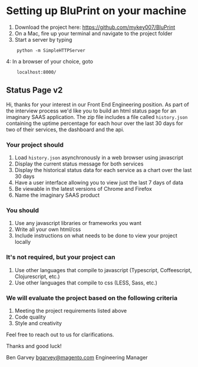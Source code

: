 # Setting up BluPrint on your machine
1. Download the project here: https://github.com/mykey007/BluPrint
2. On a Mac, fire up your terminal and navigate to the project folder
3. Start a server by typing 
~~~
    python -m SimpleHTTPServer
~~~
4: In a browser of your choice, goto
~~~
    localhost:8000/
~~~

## Status Page v2
Hi, thanks for your interest in our Front End Engineering position. As part of the interview process we'd like you to build an html status page for an imaginary SAAS application. The zip file includes a file called `history.json` containing the uptime percentage for each hour over the last 30 days for two of their services, the dashboard and the api.

### Your project should
1. Load `history.json` asynchronously in a web browser using javascript
2. Display the current status message for both services
3. Display the historical status data for each service as a chart over the last 30 days
4. Have a user interface allowing you to view just the last 7 days of data
5. Be viewable in the latest versions of Chrome and Firefox
6. Name the imaginary SAAS product

### You should
1. Use any javascript libraries or frameworks you want
2. Write all your own html/css
3. Include instructions on what needs to be done to view your project locally

### It's not required, but your project can
1. Use other languages that compile to javascript (Typescript, Coffeescript, Clojurescript, etc.)
2. Use other languages that compile to css (LESS, Sass, etc.)

### We will evaluate the project based on the following criteria
1. Meeting the project requirements listed above
2. Code quality
3. Style and creativity

Feel free to reach out to us for clarifications. 

Thanks and good luck!

Ben Garvey
bgarvey@magento.com
Engineering Manager
